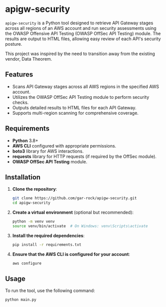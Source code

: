 # apigw-security

`apigw-security` is a Python tool designed to retrieve API Gateway stages across all regions of an AWS account and run security assessments using the OWASP Offensive API Testing (OWASP OffSec API Testing) module. The results are output to HTML files, allowing easy review of each API's security posture.

This project was inspired by the need to transition away from the existing vendor, Data Theorem.

## Features

- Scans API Gateway stages across all AWS regions in the specified AWS account.
- Utilizes the OWASP OffSec API Testing module to perform security checks.
- Outputs detailed results to HTML files for each API Gateway.
- Supports multi-region scanning for comprehensive coverage.

## Requirements

- **Python** 3.8+
- **AWS CLI** configured with appropriate permissions.
- **boto3** library for AWS interactions.
- **requests** library for HTTP requests (if required by the OffSec module).
- **OWASP OffSec API Testing** module.

## Installation

1. **Clone the repository**:

    ```bash
    git clone https://github.com/gar-rock/apigw-security.git
    cd apigw-security
    ```

2. **Create a virtual environment** (optional but recommended):

    ```bash
    python -m venv venv
    source venv/bin/activate  # On Windows: venv\Scripts\activate
    ```

3. **Install the required dependencies**:

    ```bash
    pip install -r requirements.txt
    ```

4. **Ensure that the AWS CLI is configured for your account**:

    ```bash
    aws configure
    ```

## Usage

To run the tool, use the following command:

```bash
python main.py
```